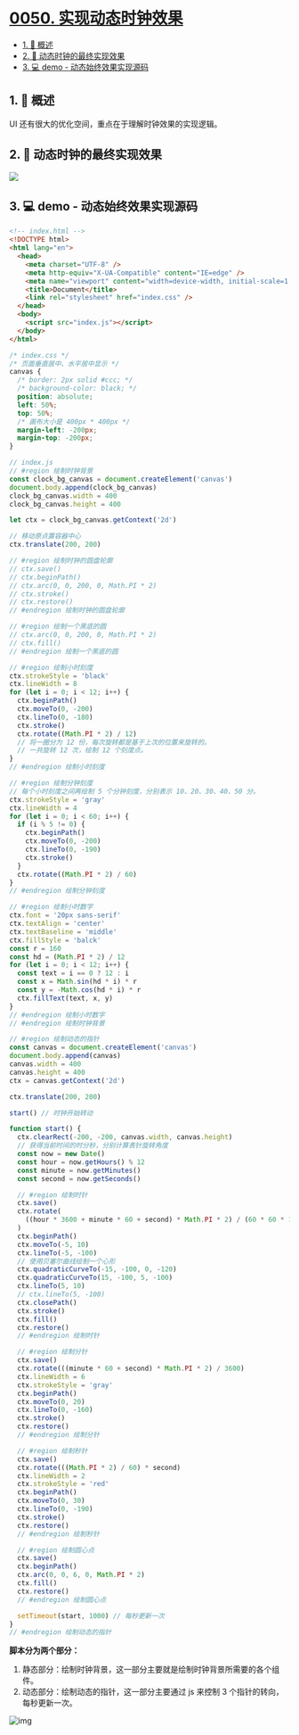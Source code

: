 # [0050. 实现动态时钟效果](https://github.com/Tdahuyou/TNotes.canvas/tree/main/notes/0050.%20%E5%AE%9E%E7%8E%B0%E5%8A%A8%E6%80%81%E6%97%B6%E9%92%9F%E6%95%88%E6%9E%9C)

<!-- region:toc -->

- [1. 📝 概述](#1--概述)
- [2. 📒 动态时钟的最终实现效果](#2--动态时钟的最终实现效果)
- [3. 💻 demo - 动态始终效果实现源码](#3--demo---动态始终效果实现源码)

<!-- endregion:toc -->

## 1. 📝 概述

UI 还有很大的优化空间，重点在于理解时钟效果的实现逻辑。

## 2. 📒 动态时钟的最终实现效果

![](assets/0050-实现动态时钟效果.gif)

## 3. 💻 demo - 动态始终效果实现源码

```html
<!-- index.html -->
<!DOCTYPE html>
<html lang="en">
  <head>
    <meta charset="UTF-8" />
    <meta http-equiv="X-UA-Compatible" content="IE=edge" />
    <meta name="viewport" content="width=device-width, initial-scale=1.0" />
    <title>Document</title>
    <link rel="stylesheet" href="index.css" />
  </head>
  <body>
    <script src="index.js"></script>
  </body>
</html>
```

```css
/* index.css */
/* 页面垂直居中、水平居中显示 */
canvas {
  /* border: 2px solid #ccc; */
  /* background-color: black; */
  position: absolute;
  left: 50%;
  top: 50%;
  /* 画布大小是 400px * 400px */
  margin-left: -200px;
  margin-top: -200px;
}
```

```js
// index.js
// #region 绘制时钟背景
const clock_bg_canvas = document.createElement('canvas')
document.body.append(clock_bg_canvas)
clock_bg_canvas.width = 400
clock_bg_canvas.height = 400

let ctx = clock_bg_canvas.getContext('2d')

// 移动原点置容器中心
ctx.translate(200, 200)

// #region 绘制时钟的圆盘轮廓
// ctx.save()
// ctx.beginPath()
// ctx.arc(0, 0, 200, 0, Math.PI * 2)
// ctx.stroke()
// ctx.restore()
// #endregion 绘制时钟的圆盘轮廓

// #region 绘制一个黑底的圆
// ctx.arc(0, 0, 200, 0, Math.PI * 2)
// ctx.fill()
// #endregion 绘制一个黑底的圆

// #region 绘制小时刻度
ctx.strokeStyle = 'black'
ctx.lineWidth = 8
for (let i = 0; i < 12; i++) {
  ctx.beginPath()
  ctx.moveTo(0, -200)
  ctx.lineTo(0, -180)
  ctx.stroke()
  ctx.rotate((Math.PI * 2) / 12)
  // 将一圈分为 12 份，每次旋转都是基于上次的位置来旋转的。
  // 一共旋转 12 次，绘制 12 个刻度点。
}
// #endregion 绘制小时刻度

// #region 绘制分钟刻度
// 每个小时刻度之间再绘制 5 个分钟刻度，分别表示 10、20、30、40、50 分。
ctx.strokeStyle = 'gray'
ctx.lineWidth = 4
for (let i = 0; i < 60; i++) {
  if (i % 5 != 0) {
    ctx.beginPath()
    ctx.moveTo(0, -200)
    ctx.lineTo(0, -190)
    ctx.stroke()
  }
  ctx.rotate((Math.PI * 2) / 60)
}
// #endregion 绘制分钟刻度

// #region 绘制小时数字
ctx.font = '20px sans-serif'
ctx.textAlign = 'center'
ctx.textBaseline = 'middle'
ctx.fillStyle = 'balck'
const r = 160
const hd = (Math.PI * 2) / 12
for (let i = 0; i < 12; i++) {
  const text = i == 0 ? 12 : i
  const x = Math.sin(hd * i) * r
  const y = -Math.cos(hd * i) * r
  ctx.fillText(text, x, y)
}
// #endregion 绘制小时数字
// #endregion 绘制时钟背景

// #region 绘制动态的指针
const canvas = document.createElement('canvas')
document.body.append(canvas)
canvas.width = 400
canvas.height = 400
ctx = canvas.getContext('2d')

ctx.translate(200, 200)

start() // 时钟开始转动

function start() {
  ctx.clearRect(-200, -200, canvas.width, canvas.height)
  // 获得当前时间的时分秒，分别计算表针旋转角度
  const now = new Date()
  const hour = now.getHours() % 12
  const minute = now.getMinutes()
  const second = now.getSeconds()

  // #region 绘制时针
  ctx.save()
  ctx.rotate(
    ((hour * 3600 + minute * 60 + second) * Math.PI * 2) / (60 * 60 * 12)
  )
  ctx.beginPath()
  ctx.moveTo(-5, 10)
  ctx.lineTo(-5, -100)
  // 使用贝塞尔曲线绘制一个心形
  ctx.quadraticCurveTo(-15, -100, 0, -120)
  ctx.quadraticCurveTo(15, -100, 5, -100)
  ctx.lineTo(5, 10)
  // ctx.lineTo(5, -100)
  ctx.closePath()
  ctx.stroke()
  ctx.fill()
  ctx.restore()
  // #endregion 绘制时针

  // #region 绘制分针
  ctx.save()
  ctx.rotate(((minute * 60 + second) * Math.PI * 2) / 3600)
  ctx.lineWidth = 6
  ctx.strokeStyle = 'gray'
  ctx.beginPath()
  ctx.moveTo(0, 20)
  ctx.lineTo(0, -160)
  ctx.stroke()
  ctx.restore()
  // #endregion 绘制分针

  // #region 绘制秒针
  ctx.save()
  ctx.rotate(((Math.PI * 2) / 60) * second)
  ctx.lineWidth = 2
  ctx.strokeStyle = 'red'
  ctx.beginPath()
  ctx.moveTo(0, 30)
  ctx.lineTo(0, -190)
  ctx.stroke()
  ctx.restore()
  // #endregion 绘制秒针

  // #region 绘制圆心点
  ctx.save()
  ctx.beginPath()
  ctx.arc(0, 0, 6, 0, Math.PI * 2)
  ctx.fill()
  ctx.restore()
  // #endregion 绘制圆心点

  setTimeout(start, 1000) // 每秒更新一次
}
// #endregion 绘制动态的指针
```

**脚本分为两个部分：**

1. 静态部分：绘制时钟背景，这一部分主要就是绘制时钟背景所需要的各个组件。
2. 动态部分：绘制动态的指针，这一部分主要通过 js 来控制 3 个指针的转向，每秒更新一次。

![img](https://cdn.jsdelivr.net/gh/Tdahuyou/imgs@main/2024-10-04-15-16-31.png)
